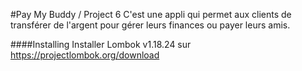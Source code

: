 #Pay My Buddy / Project 6
C'est une appli qui permet aux clients de transférer de l'argent pour gérer leurs finances ou payer leurs amis.

####Installing
Installer Lombok v1.18.24 sur https://projectlombok.org/download


